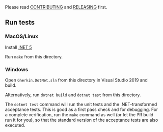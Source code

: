 Please read [CONTRIBUTING](https://github.com/cucumber/gherkin/blob/master/CONTRIBUTING.md) and [RELEASING](https://github.com/cucumber/gherkin/blob/master/RELEASING.md) first.

## Run tests

### MacOS/Linux

Install [.NET 5](https://github.com/dotnet/core/blob/master/release-notes/download-archives/2.0.7-download.md)

Run `make` from this directory.

### Windows

Open `Gherkin.DotNet.sln` from this directory in Visual Studio 2019 and build.

Alternatively, run `dotnet build` and `dotnet test` from this directory.

The `dotnet test` command will run the unit tests and the .NET-transformed acceptance tests. This is good as a first pass check and for debugging.
For a complete verification, run the `make` command as well (or let the PR build run it for you), so that the standard version of the acceptance tests are also executed.
